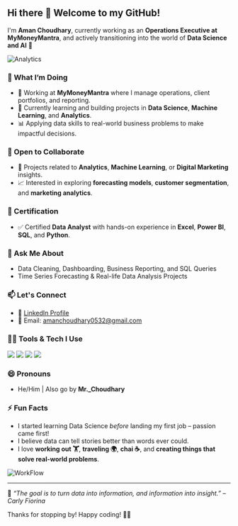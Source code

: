 ## Hi there 👋 Welcome to my GitHub!

I'm **Aman Choudhary**, currently working as an **Operations Executive at MyMoneyMantra**, and actively transitioning into the world of **Data Science and AI** 🚀

![Analytics](https://github.com/AmanChoudhary1997/AmanChoudhary1997/assets/your-image-id/analytics-banner.gif)

### 💼 What I’m Doing
- 🔭 Working at **MyMoneyMantra** where I manage operations, client portfolios, and reporting.
- 🌱 Currently learning and building projects in **Data Science**, **Machine Learning**, and **Analytics**.
- 📊 Applying data skills to real-world business problems to make impactful decisions.

### 🤝 Open to Collaborate
- 🧠 Projects related to **Analytics**, **Machine Learning**, or **Digital Marketing** insights.
- 📈 Interested in exploring **forecasting models**, **customer segmentation**, and **marketing analytics**.

### 📜 Certification
- ✅ Certified **Data Analyst** with hands-on experience in **Excel**, **Power BI**, **SQL**, and **Python**.

### 💬 Ask Me About
- Data Cleaning, Dashboarding, Business Reporting, and SQL Queries
- Time Series Forecasting & Real-life Data Analysis Projects

### 📫 Let's Connect
- 🔗 [LinkedIn Profile](https://www.linkedin.com/in/aman-choudhary-61a9361a0/)
- 📧 Email: amanchoudhary0532@gmail.com

### 👨‍💻 Tools & Tech I Use
<p>
  <img src="https://img.shields.io/badge/Excel-217346?style=for-the-badge&logo=microsoft-excel&logoColor=white" />
  <img src="https://img.shields.io/badge/Power%20BI-F2C811?style=for-the-badge&logo=power-bi&logoColor=black" />
  <img src="https://img.shields.io/badge/SQL-005C84?style=for-the-badge&logo=postgresql&logoColor=white" />
  <img src="https://img.shields.io/badge/Python-3776AB?style=for-the-badge&logo=python&logoColor=white" />
</p>

### 😄 Pronouns
- He/Him | Also go by **Mr._Choudhary**

### ⚡ Fun Facts
- I started learning Data Science *before* landing my first job – passion came first!
- I believe data can tell stories better than words ever could.
- I love **working out 🏋️**, **traveling 🌍**, **chai ☕**, and **creating things that solve real-world problems**.

![WorkFlow](https://media.giphy.com/media/xT9IgzoKnwFNmISR8I/giphy.gif)

---

📍 *“The goal is to turn data into information, and information into insight.” – Carly Fiorina*

Thanks for stopping by! Happy coding! 👨‍💻
